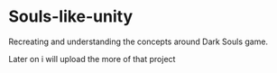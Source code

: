 # Souls-like-unity
Recreating and understanding the concepts around Dark Souls game.


Later on i will upload the more of that project

